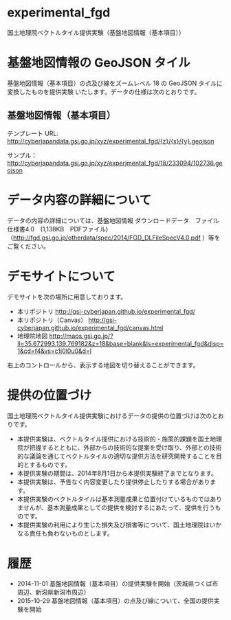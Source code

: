 experimental_fgd
================
国土地理院ベクトルタイル提供実験（基盤地図情報（基本項目））
# 基盤地図情報の GeoJSON タイル
基盤地図情報（基本項目）の点及び線をズームレベル 18 の GeoJSON タイルに変換したものを提供実験
いたします。データの仕様は次のとおりです。

## 基盤地図情報（基本項目）
テンプレート URL: http://cyberjapandata.gsi.go.jp/xyz/experimental_fgd/{z}/{x}/{y}.geojson

サンプル：http://cyberjapandata.gsi.go.jp/xyz/experimental_fgd/18/233094/102736.geojson

# データ内容の詳細について
データの内容の詳細については、基盤地図情報 ダウンロードデータ　ファイル仕様書4.0　(1,138KB　PDFファイル)（http://fgd.gsi.go.jp/otherdata/spec/2014/FGD_DLFileSpecV4.0.pdf ）等をご覧ください。

# デモサイトについて
デモサイトを次の場所に用意しております。
- 本リポジトリ
http://gsi-cyberjapan.github.io/experimental_fgd/
- 本リポジトリ（Canvas）
http://gsi-cyberjapan.github.io/experimental_fgd/canvas.html
- 地理院地図
http://maps.gsi.go.jp/?ll=35.672993,139.769182&z=18&base=blank&ls=experimental_fgd&disp=1&cd=f4&vs=c1j0l0u0&d=l

右上のコントロールから、表示する地図を切り替えることができます。

# 提供の位置づけ
国土地理院ベクトルタイル提供実験におけるデータの提供の位置づけは次のとおりです。
- 本提供実験は、ベクトルタイル提供における技術的・施策的課題を国土地理院が把握するとともに、外部からの技術的な提案を受け取り、外部との技術的な議論を通じてベクトルタイルの適切な提供方法を研究開発することを目的とするものです。
- 本提供実験の期間は、2014年8月1日から本提供実験終了までとなります。
- 本提供実験は、予告なく内容変更したり提供停止したりする場合があります。
- 本提供実験のベクトルタイルは基本測量成果と位置付けているものではありませんが、基本測量成果としての提供を検討するにあたって、提供を行うものです。
- 本提供実験の利用により生じた損失及び損害等について、国土地理院はいかなる責任も負わないものとします。

# 履歴
- 2014-11-01 基盤地図情報（基本項目）の提供実験を開始（茨城県つくば市周辺、新潟県新潟市周辺）
- 2015-10-29 基盤地図情報（基本項目）の点及び線について、全国の提供実験を開始
